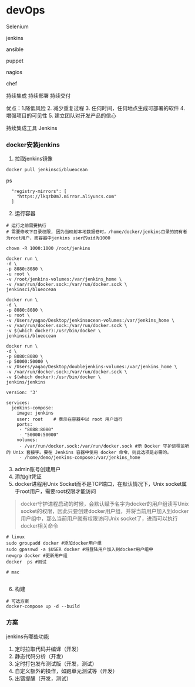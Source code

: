 # devOps

Selenium

jenkins

ansible

puppet

nagios

chef



持续集成
持续部署
持续交付

优点：1.降低风险
    2. 减少重复过程
    3. 任何时间，任何地点生成可部署的软件
    4. 增强项目的可见性
    5. 建立团队对开发产品的信心


持续集成工具 Jenkins





### docker安装jenkins

1. 拉取jenkins镜像

```
docker pull jenkinsci/blueocean 

```

ps


```
  "registry-mirrors": [
    "https://lkqzb0m7.mirror.aliyuncs.com"
  ]
```



2. 运行容器


```
# 运行之前需要执行
# 需要修改下目录权限, 因为当映射本地数据卷时，/home/docker/jenkins目录的拥有者为root用户，而容器中jenkins user的uid为1000

chown -R 1000:1000 /root/jenkins
```


``` linux
docker run \
-d \
-p 8080:8080 \
-u root \
-v /root/jenkins-volumes:/var/jenkins_home \
-v /var/run/docker.sock:/var/run/docker.sock \
jenkinsci/blueocean
```


``` myMac
docker run \
-d \
-p 8080:8080 \
-u root \
-v /Users/yagao/Desktop/jenkinsocean-volumes:/var/jenkins_home \
-v /var/run/docker.sock:/var/run/docker.sock \
-v $(which docker):/usr/bin/docker \
jenkinsci/blueocean
```


``` myMac (jenkins/jenkins)
docker run \
-d \
-p 8080:8080 \
-p 50000:50000 \
-v /Users/yagao/Desktop/doublejenkins-volumes:/var/jenkins_home \
-v /var/run/docker.sock:/var/run/docker.sock \
-v $(which docker):/usr/bin/docker \
jenkins/jenkins
```



``` 待修改的jenkins的dockerfile
version: '3'

services:
  jenkins-compose:
    image: jenkins
    user: root    # 表示在容器中以 root 用户运行
    ports:
     - "8088:8080"
     - "50000:50000"
    volumes:
     - /var/run/docker.sock:/var/run/docker.sock #示 Docker 守护进程监听的 Unix 套接字。要在 Jenkins 容器中使用 docker 命令，则此选项是必需的。
     - /home/demo/jenkins-compose:/var/jenkins_home

```




3. admin账号创建用户
4. 添加git凭证
5. docker进程用Unix Socket而不是TCP端口，在默认情况下，Unix socket属于root用户，需要root权限才能访问

> docker守护进程启动的时候，会默认赋予名字为docker的用户组读写Unix socket的权限，因此只要创建docker用户组，并将当前用户加入到docker用户组中，那么当前用户就有权限访问Unix socket了，进而可以执行docker相关命令

```
# linux
sudo groupadd docker #添加docker用户组
sudo gpasswd -a $USER docker #将登陆用户加入到docker用户组中
newgrp docker #更新用户组
docker  ps #测试
```

```
# mac


```


6. 构建

```
# 可选方案
docker-compose up -d --build
```














### 方案
jenkins有哪些功能
1. 定时拉取代码并编译（开发）
2. 静态代码分析（开发）
3. 定时打包发布测试版（开发，测试）
4. 自定义额外的操作，如跑单元测试等（开发）
5. 出错提醒（开发，测试）
    


